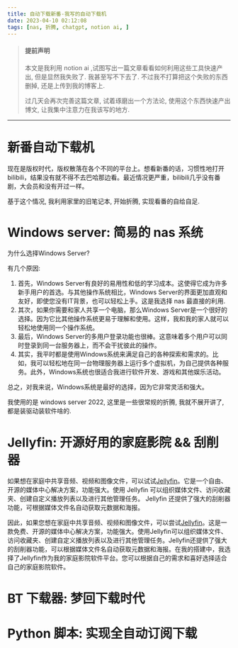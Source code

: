 ```yaml
---
title: 自动下载新番-我写的自动下载机
date: 2023-04-10 02:12:08
tags: [nas, 折腾, chatgpt, notion ai, ]
---
```

> #### 提前声明
>
> 本文是我利用 notion ai ,试图写出一篇文章看看如何利用这些工具快速产出, 但是显然我失败了. 我甚至写不下去了. 不过我不打算把这个失败的东西删掉, 还是上传到我的博客上.
>
> 过几天会再次完善这篇文章, 试着琢磨出一个方法论, 使用这个东西快速产出博文, 让我集中注意力在我该写的地方.
---
# 新番自动下载机

现在是版权时代，版权散落在各个不同的平台上。想看新番的话，习惯性地打开bilibili，结果没有就不得不去巴哈那边看。最近情况更严重，bilibili几乎没有番剧，大会员和没有开过一样。

基于这个情况, 我利用家里的旧笔记本, 开始折腾, 实现看番的自给自足.

# Windows server: 简易的 nas 系统

为什么选择Windows Server?

有几个原因:

1. 首先，Windows Server有良好的易用性和低的学习成本。这使得它成为许多新手用户的首选。与其他操作系统相比，Windows Server的界面更加直观和友好，即使您没有IT背景，也可以轻松上手。这是我选择 nas 最直接的利用.
2. 其次，如果你需要和家人共享一个电脑，那么Windows Server是一个很好的选择。因为它比其他操作系统更易于理解和使用。这样，我和我的家人就可以轻松地使用同一个操作系统。
3. 最后，Windows Server的多用户登录功能也很棒。这意味着多个用户可以同时登录到同一台服务器上，而不会干扰彼此的操作。
4. 其实，我平时都是使用Windows系统来满足自己的各种探索和需求的。比如，我可以轻松地在同一台物理服务器上运行多个虚拟机，为自己提供各种服务。此外，Windows系统也很适合我进行软件开发、游戏和其他娱乐活动。

总之，对我来说，Windows系统是最好的选择，因为它非常灵活和强大。

我使用的是 windows server 2022, 这里是一些很常规的折腾, 我就不展开讲了, 都是装驱动装软件啥的.

# Jellyfin: 开源好用的家庭影院 && 刮削器

如果想在家庭中共享音频、视频和图像文件，可以试试[Jellyfin](https://jellyfin.org/)。它是一个自由、开源的媒体中心解决方案，功能强大。使用 Jellyfin 可以组织媒体文件、访问收藏夹、创建自定义播放列表以及进行其他管理任务。 Jellyfin 还提供了强大的刮削器功能，可根据媒体文件名自动获取元数据和海报。

因此，如果您想在家庭中共享音频、视频和图像文件，可以尝试[Jellyfin](https://jellyfin.org/)。这是一款免费、开源的媒体中心解决方案，功能强大。使用Jellyfin可以组织媒体文件、访问收藏夹、创建自定义播放列表以及进行其他管理任务。Jellyfin还提供了强大的刮削器功能，可以根据媒体文件名自动获取元数据和海报。在我的搭建中，我选择了Jellyfin作为我的家庭影院软件平台。您可以根据自己的需求和喜好选择适合自己的家庭影院软件。

# BT 下载器: 梦回下载时代

# Python 脚本: 实现全自动订阅下载